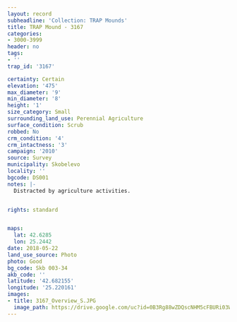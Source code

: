 ```yaml
---
layout: record
subheadline: 'Collection: TRAP Mounds'
title: TRAP Mound - 3167
categories:
- 3000-3999
header: no
tags:
- ''
trap_id: '3167'

certainty: Certain
elevation: '475'
max_diameter: '9'
min_diameter: '8'
height: '1'
size_category: Small
surrounding_land_use: Perennial Agriculture
surface_condition: Scrub
robbed: No
crm_condition: '4'
crm_intactness: '3'
campaign: '2010'
source: Survey
municipality: Skobelevo
locality: ''
bgcode: DS001
notes: |-
  Distracted by agriculture activities.


rights: standard


maps:
  lat: 42.6285
  lon: 25.2442
date: 2018-05-22
land_use_source: Photo
photo: Good
bg_code: Skb 003-34
akb_code: ''
latitude: '42.682155'
longitude: '25.220161'
images:
- title: 3167_Overview_S.JPG
  image_path: https://drive.google.com/uc?id=0B3Rg88wZDQscNHM5cFBURi03WnM
---
```

